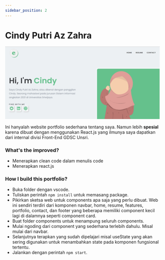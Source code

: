 ```yaml
---
sidebar_position: 2
---
```


# Cindy Putri Az Zahra

![Web Cin](./img/cindy/webC.png)


Ini hanyalah website portfolio sederhana tentang saya. Namun lebih **spesial** karena dibuat dengan menggunakan React.js yang ilmunya saya dapatkan dari internal divisi Front-End GDSC Unsri. 

### What's the improved?
- Menerapkan clean code dalam menulis code
- Menerapkan react.js

### How I build this portfolio?
- Buka folder dengan vscode.
- Tuliskan perintah `npm install` untuk memasang package.
- Pikirkan sketsa web untuk components apa saja yang perlu dibuat. Web ini sendiri terdiri dari komponen navbar, home, resume, features, portfolio, contact, dan footer yang beberapa memiliki component kecil lagi di dalamnya seperti component card.
- Buat folder components untuk menampung seluruh components.
- Mulai ngoding dari component yang sederhana terlebih dahulu. Misal mulai dari navbar.
- Selanjutnya terapkan yang sudah dipelajari misal useState yang akan sering digunakan untuk menambahkan state pada komponen fungsional tertentu. 
- Jalankan dengan perintah `npm start`.
